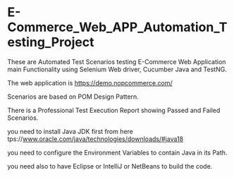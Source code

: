 # E-Commerce_Web_APP_Automation_Testing_Project
These are Automated Test Scenarios testing E-Commerce Web Application main Functionality using Selenium Web driver, Cucumber Java and TestNG. 

The web application is https://demo.nopcommerce.com/

Scenarios are based on POM Design Pattern.

There is a Professional Test Execution Report showing Passed and Failed Scenarios.

you need to install Java JDK first from here tps://www.oracle.com/java/technologies/downloads/#java18

you need to configure the Environment Variables to contain Java in its Path.

you need also to have Eclipse or IntelliJ or NetBeans to build the code.
